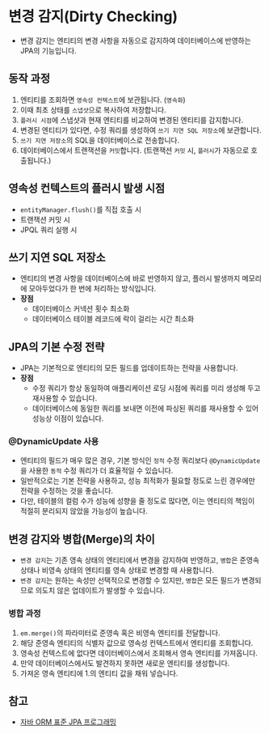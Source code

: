 # 변경 감지(Dirty Checking)

- 변경 감지는 엔티티의 변경 사항을 자동으로 감지하여 데이터베이스에 반영하는 JPA의 기능입니다.

## 동작 과정

1. 엔티티를 조회하면 `영속성 컨텍스트`에 보관됩니다. (`영속화`)
2. 이때 최초 상태를 `스냅샷`으로 복사하여 저장합니다.
3. `플러시 시점`에 스냅샷과 현재 엔티티를 비교하여 변경된 엔티티를 감지합니다.
4. 변경된 엔티티가 있다면, 수정 쿼리를 생성하여 `쓰기 지연 SQL 저장소`에 보관합니다.
5. `쓰기 지연 저장소`의 SQL을 데이터베이스로 전송합니다.
6. 데이터베이스에서 트랜잭션을 `커밋`합니다.
   (트랜잭션 `커밋` 시, `플러시`가 자동으로 호출됩니다.)

## 영속성 컨텍스트의 플러시 발생 시점

- `entityManager.flush()`를 직접 호출 시
- 트랜잭션 커밋 시
- JPQL 쿼리 실행 시

## 쓰기 지연 SQL 저장소

- 엔티티의 변경 사항을 데이터베이스에 바로 반영하지 않고, 플러시 발생까지 메모리에 모아두었다가 한 번에 처리하는 방식입니다.
- **장점**
  - 데이터베이스 커넥션 횟수 최소화
  - 데이터베이스 테이블 레코드에 락이 걸리는 시간 최소화

## JPA의 기본 수정 전략

- JPA는 기본적으로 엔티티의 모든 필드를 업데이트하는 전략을 사용합니다.
- **장점**
  - 수정 쿼리가 항상 동일하여 애플리케이션 로딩 시점에 쿼리를 미리 생성해 두고 재사용할 수 있습니다.
  - 데이터베이스에 동일한 쿼리를 보내면 이전에 파싱된 쿼리를 재사용할 수 있어 성능상 이점이 있습니다. 

### @DynamicUpdate 사용

- 엔티티의 필드가 매우 많은 경우, 기본 방식인 `정적` 수정 쿼리보다 `@DynamicUpdate`을 사용한 `동적` 수정 쿼리가 더 효율적일 수 있습니다.
- 일반적으로는 기본 전략을 사용하고, 성능 최적화가 필요할 정도로 느린 경우에만 전략을 수정하는 것을 좋습니다.
- 다만, 테이블의 컬럼 수가 성능에 성향을 줄 정도로 많다면, 이는 엔티티의 책임이 적절히 분리되지 않았을 가능성이 높습니다.

## 변경 감지와 병합(Merge)의 차이

- `변경 감지`는 기존 영속 상태의 엔티티에서 변경을 감지하여 반영하고, `병합`은 준영속 상태나 비영속 상태의 엔티티를 영속 상태로 변경할 때 사용합니다.
- `변경 감지`는 원하는 속성만 선택적으로 변경할 수 있지만, `병합`은 모든 필드가 변경되므로 의도치 않은 업데이트가 발생할 수 있습니다.

### 병합 과정

1. `em.merge()`의 파라미터로 준영속 혹은 비영속 엔티티를 전달합니다. 
2. 해당 준영속 엔티티의 식별자 값으로 영속성 컨텍스트에서 엔티티를 조회합니다. 
3. 영속성 컨텍스트에 없다면 데이터베이스에서 조회해서 영속 엔티티를 가져옵니다.
4. 만약 데이터베이스에서도 발견하지 못하면 새로운 엔티티를 생성합니다.
5. 가져온 영속 엔티티에 1.의 엔티티 값을 채워 넣습니다.

## 참고

- [자바 ORM 표준 JPA 프로그래밍](https://www.yes24.com/product/goods/19040233)